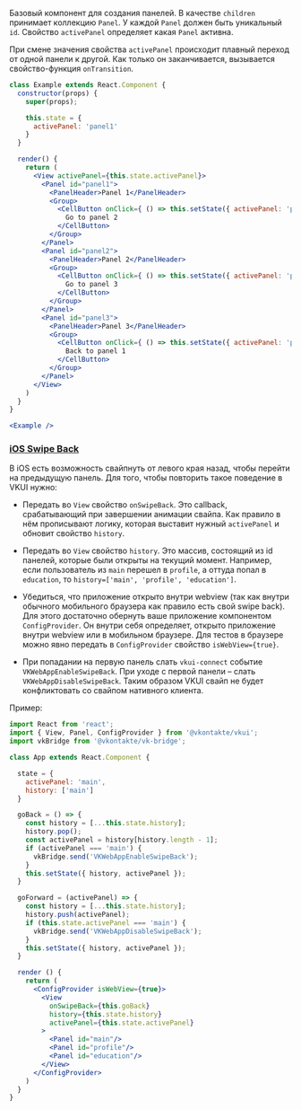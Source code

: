 Базовый компонент для создания панелей. В качестве `children` принимает коллекцию `Panel`.
У каждой `Panel` должен быть уникальный `id`. Свойство `activePanel` определяет какая `Panel` активна.

При смене значения свойства `activePanel` происходит плавный переход от одной панели к другой.
Как только он заканчивается, вызывается свойство-функция `onTransition`.

```jsx
class Example extends React.Component {
  constructor(props) {
    super(props);

    this.state = {
      activePanel: 'panel1'
    }
  }

  render() {
    return (
      <View activePanel={this.state.activePanel}>
        <Panel id="panel1">
          <PanelHeader>Panel 1</PanelHeader>
          <Group>
            <CellButton onClick={ () => this.setState({ activePanel: 'panel2' }) }>
              Go to panel 2
            </CellButton>
          </Group>
        </Panel>
        <Panel id="panel2">
          <PanelHeader>Panel 2</PanelHeader>
          <Group>
            <CellButton onClick={ () => this.setState({ activePanel: 'panel3' }) }>
              Go to panel 3
            </CellButton>
          </Group>
        </Panel>
        <Panel id="panel3">
          <PanelHeader>Panel 3</PanelHeader>
          <Group>
            <CellButton onClick={ () => this.setState({ activePanel: 'panel1' }) }>
              Back to panel 1
            </CellButton>
          </Group>
        </Panel>
      </View>
    )
  }
}

<Example />
```

### <a id="iosswipeback"></a>[iOS Swipe Back](#/Components/Layout?id=iosswipeback)

В iOS есть возможность свайпнуть от левого края назад, чтобы перейти на предыдущую панель. Для того, чтобы
повторить такое поведение в VKUI нужно:

* Передать во `View` свойство `onSwipeBack`. Это callback, срабатывающий при завершении анимации свайпа.
Как правило в нём прописывают логику, которая выставит нужный `activePanel` и обновит свойство `history`.

* Передать во `View` свойство `history`. Это массив, состоящий из id панелей, которые были открыты на текущий момент.
Например, если пользователь из `main` перешел в `profile`, а оттуда попал в `education`, то
`history=['main', 'profile', 'education']`.

* Убедиться, что приложение открыто внутри webview (так как внутри обычного мобильного браузера
как правило есть свой swipe back). Для этого достаточно обернуть ваше приложение компонентом `ConfigProvider`.
Он внутри себя определяет, открыто приложение внутри webview или в мобильном браузере. Для тестов в браузере
можно явно передать в `СonfigProvider` свойство `isWebView={true}`.

* При попадании на первую панель слать `vkui-сonnect` событие `VKWebAppEnableSwipeBack`. При уходе с первой панели –
слать `VKWebAppDisableSwipeBack`. Таким образом VKUI свайп не будет конфликтовать со свайпом нативного клиента.

Пример:

```jsx static
import React from 'react';
import { View, Panel, ConfigProvider } from '@vkontakte/vkui';
import vkBridge from '@vkontakte/vk-bridge';

class App extends React.Component {

  state = {
    activePanel: 'main',
    history: ['main']
  }

  goBack = () => {
    const history = [...this.state.history];
    history.pop();
    const activePanel = history[history.length - 1];
    if (activePanel === 'main') {
      vkBridge.send('VKWebAppEnableSwipeBack');
    }
    this.setState({ history, activePanel });
  }

  goForward = (activePanel) => {
    const history = [...this.state.history];
    history.push(activePanel);
    if (this.state.activePanel === 'main') {
      vkBridge.send('VKWebAppDisableSwipeBack');
    }
    this.setState({ history, activePanel });
  }

  render () {
    return (
      <ConfigProvider isWebView={true}>
        <View
          onSwipeBack={this.goBack}
          history={this.state.history}
          activePanel={this.state.activePanel}
        >
          <Panel id="main"/>
          <Panel id="profile"/>
          <Panel id="education"/>
        </View>
      </ConfigProvider>
    )
  }
}

```
